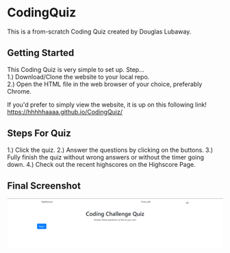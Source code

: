 # CodingQuiz
This is a from-scratch Coding Quiz created by Douglas Lubaway.

## Getting Started
This Coding Quiz is very simple to set up.
Step...  
1.) Download/Clone the website to your local repo.  
2.) Open the HTML file in the web browser of your choice, preferably Chrome.  

If you'd prefer to simply view the website, it is up on this following link!  
https://hhhhhaaaa.github.io/CodingQuiz/

## Steps For Quiz
1.) Click the quiz.
2.) Answer the questions by clicking on the buttons.
3.) Fully finish the quiz without wrong answers or without the timer going down.
4.) Check out the recent highscores on the Highscore Page.

## Final Screenshot
![CodingQuiz](https://github.com/hhhhhaaaa/CodingQuiz/blob/main/public/CodingQuiz.PNG "CodingQuiz")
